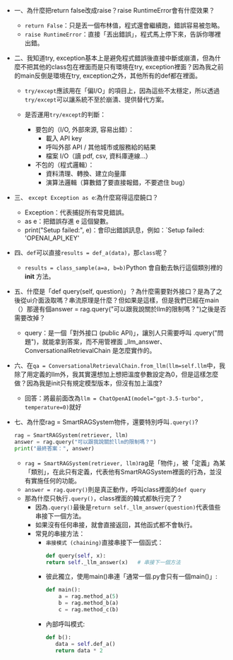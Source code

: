 - 一、為什麼把return false改成raise？raise RuntimeError會有什麼效果？ 

    - `return False`：只是丟一個布林值，程式還會繼續跑，錯誤容易被忽略。
    - `raise RuntimeError`：直接「丟出錯誤」，程式馬上停下來，告訴你哪裡出錯。


- 二、我知道try, exception基本上是避免程式錯誤後直接中斷或崩潰，但為什麼不把其他的class包在裡面而是只有環境在try, exception裡面？因為我之前的main反倒是環境在try, exception之外，其他所有的def都在裡面。 

    - `try/except`應該用在「偏I/O」的項目上，因為這些不太穩定，所以透過`try/except`可以讓系統不至於崩潰、提供替代方案。

    - 是否運用`try/except`的判斷：
        - 要包的（I/O, 外部來源, 容易出錯）：
            - 載入 API key
            - 呼叫外部 API / 其他城市或服務給的結果
            - 檔案 I/O（讀 pdf, csv, 資料庫連線…）
        - 不包的（程式邏輯）：
            - 資料清理、轉換、建立向量庫
            - 演算法邏輯（算數錯了要直接報錯，不要遮住 bug）



- 三、 `except Exception as e`:為什麼寫得這麼饒口？
    - Exception：代表捕捉所有常見錯誤。
    - as e：把錯誤存進 e 這個變數。
    - print("Setup failed:", e)：會印出錯誤訊息，例如：`Setup failed: 'OPENAI_API_KEY'


- 四、`def`可以直接`results = def_a(data)`，那`class`呢？
    - `results = class_sample(a=a, b=b)`Python 會自動去執行這個類別裡的 __init__ 方法。



- 五、什麼是「def query(self, question)」？為什麼需要對外接口？是為了之後從ui介面汲取嗎？串流原理是什麼？但如果是這樣，但是我們已經在main（）那邊有個answer = rag.query("可以跟我說關於llm的限制嗎？")之後是否需要改掉？
    - query：是一個「對外接口 (public API)」，讓別人只需要呼叫 .query("問題")，就能拿到答案，而不用管裡面 _llm_answer、ConversationalRetrievalChain 是怎麼實作的。

- 六、在`qa = ConversationalRetrievalChain.from_llm(llm=self.llm`中，我除了用定義的llm外，我其實還想加上想把溫度參數設定為0，但是這樣怎麼做？因為我是init只有規定模型版本，但沒有加上溫度?
    - 回答：將最前面改為`llm = ChatOpenAI(model="gpt-3.5-turbo", temperature=0)`就好

- 七、為什麼rag = SmartRAGSystem物件，還要特別呼叫`.query()`?
    ```python
    rag = SmartRAGSystem(retriever, llm)
    answer = rag.query("可以跟我說關於llm的限制嗎？")
    print("最終答案：", answer)
    ```
    - `rag = SmartRAGSystem(retriever, llm)`rag是「物件」，被「定義」為某「類別」，在此只有定義，代表他有SmartRAGSystem裡面的行為，並沒有實施任何的功能。
    - `answer = rag.query()`則是真正動作，呼叫class裡面的`def query`
    - 那為什麼只執行`.query()`，class裡面的韓式都執行完了？
        - 因為`.query()`最後是`return self._llm_answer(question)`代表值些串接下一個方法。
        - 如果沒有任何串接，就會直接返回，其他函式都不會執行。
        - 常見的串接方法：
            - `串接模式 (chaining)`直接串接下一個函式：
                ```python
                def query(self, x):
                return self._llm_answer(x)   # 串接下一個方法
                ```
            - 彼此獨立，使用main()串連「通常一個.py會只有一個main()」:
                ```python
                def main():
                    a = rag.method_a(5)
                    b = rag.method_b(a)
                    c = rag.method_c(b)
                ```               
            - 內部呼叫模式:
                 ```python
                def b():
                    data = self.def_a()
                    return data * 2           
                ```                       

